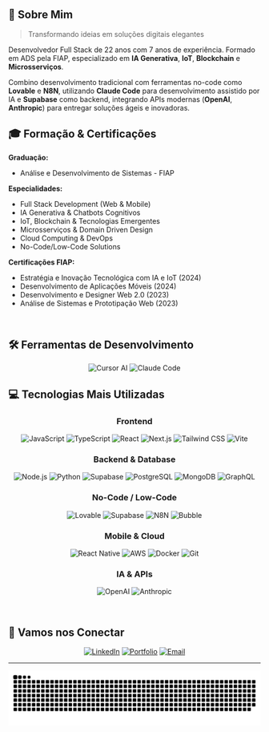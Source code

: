 ## 🚀 Sobre Mim

> Transformando ideias em soluções digitais elegantes

Desenvolvedor Full Stack de 22 anos com 7 anos de experiência. Formado em ADS pela FIAP, especializado em **IA Generativa**, **IoT**, **Blockchain** e **Microsserviços**. 

Combino desenvolvimento tradicional com ferramentas no-code como **Lovable** e **N8N**, utilizando **Claude Code** para desenvolvimento assistido por IA e **Supabase** como backend, integrando APIs modernas (**OpenAI**, **Anthropic**) para entregar soluções ágeis e inovadoras.

## 🎓 Formação & Certificações

**Graduação:**
- Análise e Desenvolvimento de Sistemas - FIAP

**Especialidades:**
- Full Stack Development (Web & Mobile)
- IA Generativa & Chatbots Cognitivos  
- IoT, Blockchain & Tecnologias Emergentes
- Microsserviços & Domain Driven Design
- Cloud Computing & DevOps
- No-Code/Low-Code Solutions

**Certificações FIAP:**
- Estratégia e Inovação Tecnológica com IA e IoT (2024)
- Desenvolvimento de Aplicações Móveis (2024)
- Desenvolvimento e Designer Web 2.0 (2023)
- Análise de Sistemas e Prototipação Web (2023)

<br>

## 🛠️ Ferramentas de Desenvolvimento

<div align="center">

![Cursor AI](https://img.shields.io/badge/Cursor_AI-000000?style=for-the-badge&logo=cursor&logoColor=white)
![Claude Code](https://img.shields.io/badge/Claude_Code-191724?style=for-the-badge&logo=anthropic&logoColor=white)

</div>

## 💻 Tecnologias Mais Utilizadas

<div align="center">

### Frontend
![JavaScript](https://img.shields.io/badge/JavaScript-F7DF1E?style=for-the-badge&logo=javascript&logoColor=black)
![TypeScript](https://img.shields.io/badge/TypeScript-007ACC?style=for-the-badge&logo=typescript&logoColor=white)
![React](https://img.shields.io/badge/React-20232A?style=for-the-badge&logo=react&logoColor=61DAFB)
![Next.js](https://img.shields.io/badge/Next.js-000000?style=for-the-badge&logo=next.js&logoColor=white)
![Tailwind CSS](https://img.shields.io/badge/Tailwind_CSS-38B2AC?style=for-the-badge&logo=tailwind-css&logoColor=white)
![Vite](https://img.shields.io/badge/Vite-646CFF?style=for-the-badge&logo=vite&logoColor=white)

### Backend & Database
![Node.js](https://img.shields.io/badge/Node.js-43853D?style=for-the-badge&logo=node.js&logoColor=white)
![Python](https://img.shields.io/badge/Python-3776AB?style=for-the-badge&logo=python&logoColor=white)
![Supabase](https://img.shields.io/badge/Supabase-3ECF8E?style=for-the-badge&logo=supabase&logoColor=white)
![PostgreSQL](https://img.shields.io/badge/PostgreSQL-316192?style=for-the-badge&logo=postgresql&logoColor=white)
![MongoDB](https://img.shields.io/badge/MongoDB-4EA94B?style=for-the-badge&logo=mongodb&logoColor=white)
![GraphQL](https://img.shields.io/badge/GraphQL-E10098?style=for-the-badge&logo=graphql&logoColor=white)

### No-Code / Low-Code
![Lovable](https://img.shields.io/badge/Lovable-FF6B6B?style=for-the-badge&logo=heart&logoColor=white)
![Supabase](https://img.shields.io/badge/Supabase-3ECF8E?style=for-the-badge&logo=supabase&logoColor=white)
![N8N](https://img.shields.io/badge/N8N-EA4B71?style=for-the-badge&logo=n8n&logoColor=white)
![Bubble](https://img.shields.io/badge/Bubble-1565C0?style=for-the-badge&logo=bubble&logoColor=white)

### Mobile & Cloud
![React Native](https://img.shields.io/badge/React_Native-20232A?style=for-the-badge&logo=react&logoColor=61DAFB)
![AWS](https://img.shields.io/badge/AWS-232F3E?style=for-the-badge&logo=amazon-aws&logoColor=white)
![Docker](https://img.shields.io/badge/Docker-2496ED?style=for-the-badge&logo=docker&logoColor=white)
![Git](https://img.shields.io/badge/Git-F05032?style=for-the-badge&logo=git&logoColor=white)

### IA & APIs
![OpenAI](https://img.shields.io/badge/OpenAI-412991?style=for-the-badge&logo=openai&logoColor=white)
![Anthropic](https://img.shields.io/badge/Anthropic-191724?style=for-the-badge&logo=anthropic&logoColor=white)

</div>

<br>



## 🤝 Vamos nos Conectar

<div align="center">
  
  [![LinkedIn](https://img.shields.io/badge/LinkedIn-0077B5?style=for-the-badge&logo=linkedin&logoColor=white)](https://linkedin.com/in/seu-linkedin)
  [![Portfolio](https://img.shields.io/badge/Portfolio-000000?style=for-the-badge&logo=portfolio&logoColor=white)](https://seu-portfolio.com)
  [![Email](https://img.shields.io/badge/Email-D14836?style=for-the-badge&logo=gmail&logoColor=white)](mailto:gsoaresf@icloud.com)
  
</div>

---

<div align="center">
  <img src="https://raw.githubusercontent.com/platane/snk/output/github-contribution-grid-snake-dark.svg" alt="Animação da cobrinha" />
</div>
